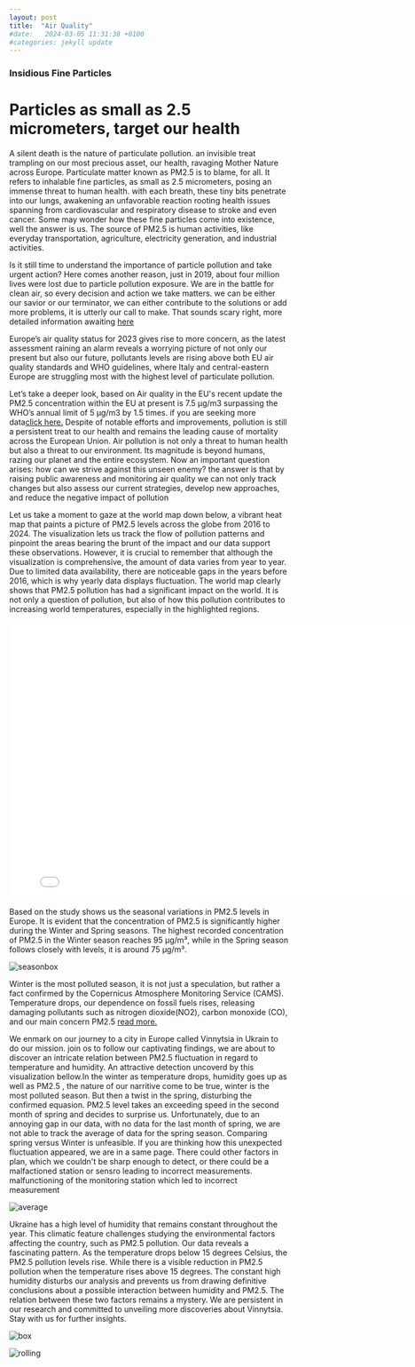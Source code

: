 ```yaml
---
layout: post
title:  "Air Quality"
#date:   2024-03-05 11:31:38 +0100
#categories: jekyll update
---
```








<p>
<h3>Insidious Fine Particles</h3>
<h1>Particles as small as 2.5 micrometers, target our health</h1>

A silent death is the nature of particulate pollution. an invisible treat trampling on our most precious asset, our health, ravaging Mother Nature across Europe.
Particulate matter known as PM2.5 is to blame, for all. It refers to inhalable fine particles, as small as 2.5 micrometers, posing an immense threat to human health.
with each breath, these tiny bits penetrate into our lungs, awakening an unfavorable reaction rooting health issues spanning from cardiovascular and respiratory disease to stroke and even cancer. Some may wonder how these fine particles come into existence, well the answer is us. The source of  PM2.5 is human activities, like everyday transportation, agriculture, electricity generation, and industrial activities.
</p>

<p>
Is it still time to understand the importance of particle pollution and take urgent action? 
Here comes another reason, just in 2019, about four million lives were lost due to particle pollution exposure. We are in the battle for clean air, so every decision and action we take matters. we can be either our savior or our terminator, we can either contribute to the solutions or add more problems, it is utterly our call to make. That sounds scary right, more detailed information awaiting 
<a href="https://www.unep.org/interactives/air-pollution-note/"> here </a>

</p>

<p>
Europe’s air quality status for 2023 gives rise to more concern, as the latest assessment raining an alarm reveals a worrying picture of not only our present but also our future,  pollutants levels are rising above both  EU air quality standards and WHO guidelines, where Italy and central-eastern Europe are struggling most with the highest level of particulate pollution. 

</p>


<p>
Let’s take a deeper look, based on Air quality in the EU's recent update the  PM2.5 concentration within the EU at present is 7.5 μg/m3 surpassing the  WHO’s annual limit of 5 μg/m3 by 1.5 times. if you are seeking more data<a href="https://www.eea.europa.eu/publications/status-of-air-quality-in-Europe-2022/europes-air-quality-status-2022/world-health-organization-who-air">click here.</a>
Despite of notable efforts and improvements, pollution is still a persistent treat to our health and remains the leading cause of mortality across the European Union.
Air pollution is not only a threat to human health but also a threat to our environment. Its magnitude is beyond humans, razing our planet and the entire ecosystem. Now an important question arises: how can we strive against this unseen enemy? the answer is that by raising public awareness and monitoring air quality we can not only track changes but also assess our current strategies, develop new approaches, and reduce the negative impact of pollution

</p>


<p>

Let us take a moment to gaze at the world map down below, a vibrant heat map that paints a picture of PM2.5 levels across the globe from 2016 to 2024. The visualization lets us track the flow of pollution patterns and pinpoint the areas bearing the brunt of the impact and our data support these observations. However, it is crucial to remember that although the visualization is comprehensive, the amount of data varies from year to year. Due to limited data availability, there are noticeable gaps in the years before 2016, which is why yearly data displays fluctuation.
The world map clearly shows that PM2.5 pollution has had a significant impact on the world. It is not only a question of pollution, but also of how this pollution contributes to increasing world temperatures, especially in the highlighted regions. 

</p>

<p>
<iframe src="/Assignment-2/images/heatmap_with_time.html" width="800" height="500" frameborder="0" style="border:0;" allowfullscreen="" aria-hidden="false" tabindex="0"></iframe>

</p>
<p>



</p>

<p>

Based on the study shows us the seasonal variations in PM2.5 levels in Europe. It is evident that the concentration of PM2.5 is significantly higher during the Winter and Spring seasons. The highest recorded concentration of PM2.5 in the Winter season reaches 95 µg/m³, while in the Spring season follows closely with levels, it is around 75 µg/m³.


<p>
<img src="/Assignment-2/images/season-boxsplot.jpeg" alt="seasonbox" />
</p>



<p>
Winter is the most polluted season, it is not just a speculation, but rather a fact confirmed by the Copernicus Atmosphere Monitoring Service (CAMS). Temperature drops, our dependence on fossil fuels rises, releasing damaging pollutants such as nitrogen dioxide(NO2), carbon monoxide (CO), and our main concern PM2.5 
<a href="https://atmosphere.copernicus.eu/cool-dry-conditions-favour-high-pollution-levels-your-cams-guide-winters-air-quality-issues">read more.</a>



We enmark on our journey to a city in Europe called Vinnytsia in Ukrain to do our mission. 
join os to follow our captivating findings, we are about to discover an intricate relation between PM2.5 fluctuation in regard to temperature and humidity.
An attractive detection uncoverd by this visualization bellow.In the winter as temperature drops, humidity goes up as well as PM2.5 , the nature of our narritive come to be true, winter is the most polluted season. But then a twist in the spring, disturbing  the confirmed equasion.
PM2.5 level takes an exceeding speed in the second month of spring and decides to surprise us.
Unfortunately, due to an annoying gap in our data, with no data for the last month of spring, we are not able to track the average of data for the spring season. Comparing spring versus Winter is unfeasible. 
If you are thinking how this unexpected fluctuation appeared, we are in a same page.
There could other factors in plan, which we couldn't be sharp enough to detect, or there could be a malfactioned station or sensro leading to incorrect measurements. 
malfunctioning of the monitoring station which led to incorrect measurement
</p>

<p>
<img src="/Assignment-2/images/avarage-plot.png" alt="average" />

</p>

<p>

Ukraine has a high level of humidity that remains constant throughout the year. This climatic feature challenges studying the environmental factors affecting the country, such as PM2.5 pollution. Our data reveals a fascinating pattern. As the temperature drops below 15 degrees Celsius, the PM2.5 pollution levels rise. While there is a visible reduction in PM2.5 pollution when the temperature rises above 15 degrees. 
The constant high humidity disturbs our analysis and prevents us from drawing definitive conclusions about a possible interaction between humidity and PM2.5. The relation between these two factors remains a mystery. We are persistent in our research and committed to unveiling more discoveries about Vinnytsia. Stay with us for further insights. 
</p>

<p>

<img src="/Assignment-2/images/boxplot.png" alt="box" />

</p>

<p>

</p>
<p>
<img src="/Assignment-2/images/rolling-both.png" alt="rolling" />


</p>

